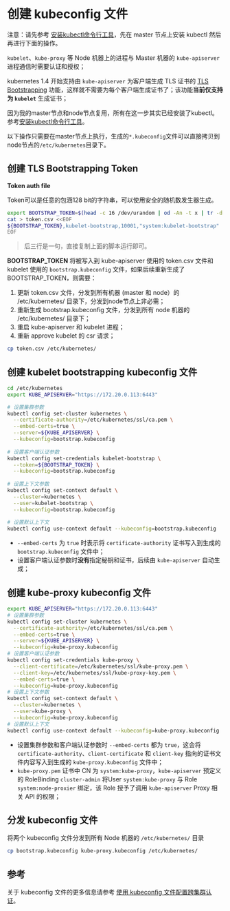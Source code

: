 # 创建 kubeconfig 文件

注意：请先参考 [安装kubectl命令行工具](kubectl-installation.md)，先在 master 节点上安装 kubectl 然后再进行下面的操作。

`kubelet`、`kube-proxy` 等 Node 机器上的进程与 Master 机器的 `kube-apiserver` 进程通信时需要认证和授权；

kubernetes 1.4 开始支持由 `kube-apiserver` 为客户端生成 TLS 证书的 [TLS Bootstrapping](https://kubernetes.io/docs/admin/kubelet-tls-bootstrapping/) 功能，这样就不需要为每个客户端生成证书了；该功能**当前仅支持为 `kubelet`** 生成证书；

因为我的master节点和node节点复用，所有在这一步其实已经安装了kubectl。参考[安装kubectl命令行工具](kubectl-installation.md)。

以下操作只需要在master节点上执行，生成的`*.kubeconfig`文件可以直接拷贝到node节点的`/etc/kubernetes`目录下。

## 创建 TLS Bootstrapping Token

**Token auth file**

Token可以是任意的包涵128 bit的字符串，可以使用安全的随机数发生器生成。

``` bash
export BOOTSTRAP_TOKEN=$(head -c 16 /dev/urandom | od -An -t x | tr -d ' ')
cat > token.csv <<EOF
${BOOTSTRAP_TOKEN},kubelet-bootstrap,10001,"system:kubelet-bootstrap"
EOF
```

> 后三行是一句，直接复制上面的脚本运行即可。

**BOOTSTRAP_TOKEN** 将被写入到 kube-apiserver 使用的 token.csv 文件和 kubelet 使用的 `bootstrap.kubeconfig` 文件，如果后续重新生成了 BOOTSTRAP_TOKEN，则需要：

1. 更新 token.csv 文件，分发到所有机器 (master 和 node）的 /etc/kubernetes/ 目录下，分发到node节点上非必需；
2. 重新生成 bootstrap.kubeconfig 文件，分发到所有 node 机器的 /etc/kubernetes/ 目录下；
3. 重启 kube-apiserver 和 kubelet 进程；
4. 重新 approve kubelet 的 csr 请求；

``` bash
cp token.csv /etc/kubernetes/
```

## 创建 kubelet bootstrapping kubeconfig 文件

``` bash
cd /etc/kubernetes
export KUBE_APISERVER="https://172.20.0.113:6443"

# 设置集群参数
kubectl config set-cluster kubernetes \
  --certificate-authority=/etc/kubernetes/ssl/ca.pem \
  --embed-certs=true \
  --server=${KUBE_APISERVER} \
  --kubeconfig=bootstrap.kubeconfig
  
# 设置客户端认证参数
kubectl config set-credentials kubelet-bootstrap \
  --token=${BOOTSTRAP_TOKEN} \
  --kubeconfig=bootstrap.kubeconfig
  
# 设置上下文参数
kubectl config set-context default \
  --cluster=kubernetes \
  --user=kubelet-bootstrap \
  --kubeconfig=bootstrap.kubeconfig
  
# 设置默认上下文
kubectl config use-context default --kubeconfig=bootstrap.kubeconfig
```

+ `--embed-certs` 为 `true` 时表示将 `certificate-authority` 证书写入到生成的 `bootstrap.kubeconfig` 文件中；
+ 设置客户端认证参数时**没有**指定秘钥和证书，后续由 `kube-apiserver` 自动生成；


## 创建 kube-proxy kubeconfig 文件

``` bash
export KUBE_APISERVER="https://172.20.0.113:6443"
# 设置集群参数
kubectl config set-cluster kubernetes \
  --certificate-authority=/etc/kubernetes/ssl/ca.pem \
  --embed-certs=true \
  --server=${KUBE_APISERVER} \
  --kubeconfig=kube-proxy.kubeconfig
# 设置客户端认证参数
kubectl config set-credentials kube-proxy \
  --client-certificate=/etc/kubernetes/ssl/kube-proxy.pem \
  --client-key=/etc/kubernetes/ssl/kube-proxy-key.pem \
  --embed-certs=true \
  --kubeconfig=kube-proxy.kubeconfig
# 设置上下文参数
kubectl config set-context default \
  --cluster=kubernetes \
  --user=kube-proxy \
  --kubeconfig=kube-proxy.kubeconfig
# 设置默认上下文
kubectl config use-context default --kubeconfig=kube-proxy.kubeconfig
```

+ 设置集群参数和客户端认证参数时 `--embed-certs` 都为 `true`，这会将 `certificate-authority`、`client-certificate` 和 `client-key` 指向的证书文件内容写入到生成的 `kube-proxy.kubeconfig` 文件中；
+ `kube-proxy.pem` 证书中 CN 为 `system:kube-proxy`，`kube-apiserver` 预定义的 RoleBinding `cluster-admin` 将User `system:kube-proxy` 与 Role `system:node-proxier` 绑定，该 Role 授予了调用 `kube-apiserver` Proxy 相关 API 的权限；


## 分发 kubeconfig 文件

将两个 kubeconfig 文件分发到所有 Node 机器的 `/etc/kubernetes/` 目录

``` bash
cp bootstrap.kubeconfig kube-proxy.kubeconfig /etc/kubernetes/
```
## 参考

关于 kubeconfig 文件的更多信息请参考 [使用 kubeconfig 文件配置跨集群认证](../guide/authenticate-across-clusters-kubeconfig.md)。